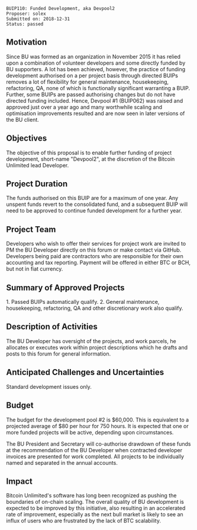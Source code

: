     BUIP110: Funded Development, aka Devpool2
    Proposer: solex 
    Submitted on: 2018-12-31
    Status: passed

Motivation
----------

Since BU was formed as an organization in November 2015 it has relied
upon a combination of volunteer developers and some directly funded by
BU supporters. A lot has been achieved, however, the practice of funding
development authorised on a per project basis through directed BUIPs
removes a lot of flexibility for general maintenance, housekeeping,
refactoring, QA, none of which is functionally significant warranting a
BUIP. Further, some BUIPs are passed authorising changes but do not have
directed funding included. Hence, Devpool \#1 (BUIP062) was raised and
approved just over a year ago and many worthwhile scaling and
optimisation improvements resulted and are now seen in later versions of
the BU client.

Objectives
----------

The objective of this proposal is to enable further funding of project
development, short-name "Devpool2", at the discretion of the Bitcoin
Unlimited lead Developer.

Project Duration
----------------

The funds authorised on this BUIP are for a maximum of one year. Any
unspent funds revert to the consolidated fund, and a subsequent BUIP
will need to be approved to continue funded development for a further
year.

Project Team
------------

Developers who wish to offer their services for project work are invited
to PM the BU Developer directly on this forum or make contact via
GitHub. Developers being paid are contractors who are responsible for
their own accounting and tax reporting. Payment will be offered in
either BTC or BCH, but not in fiat currency.

Summary of Approved Projects
----------------------------

1\. Passed BUIPs automatically qualify. 2. General maintenance,
housekeeping, refactoring, QA and other discretionary work also qualify.

Description of Activities
-------------------------

The BU Developer has oversight of the projects, and work parcels, he
allocates or executes work within project descriptions which he drafts
and posts to this forum for general information.

Anticipated Challenges and Uncertainties
----------------------------------------

Standard development issues only.

Budget
------

The budget for the development pool \#2 is $60,000. This is equivalent
to a projected average of $80 per hour for 750 hours. It is expected
that one or more funded projects will be active, depending upon
circumstances.

The BU President and Secretary will co-authorise drawdown of these funds
at the recommendation of the BU Developer when contracted developer
invoices are presented for work completed. All projects to be
individually named and separated in the annual accounts.

Impact
------

Bitcoin Unlimited's software has long been recognized as pushing the
boundaries of on-chain scaling. The overall quality of BU development is
expected to be improved by this initiative, also resulting in an
accelerated rate of improvement, especially as the next bull market is
likely to see an influx of users who are frustrated by the lack of BTC
scalability.
